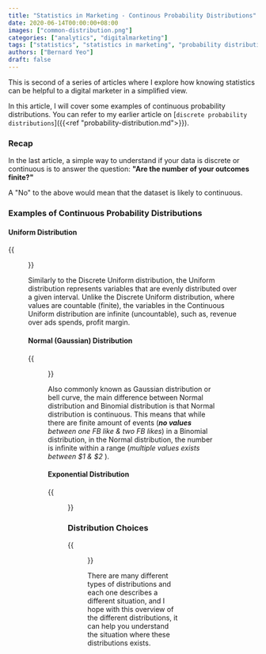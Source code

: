 ```yaml
---
title: "Statistics in Marketing - Continous Probability Distributions"
date: 2020-06-14T00:00:00+08:00
images: ["common-distribution.png"]
categories: ["analytics", "digitalmarketing"]
tags: ["statistics", "statistics in marketing", "probability distributions"]
authors: ["Bernard Yeo"]
draft: false
---
```


This is second of a series of articles where I explore how knowing statistics can be helpful to a digital marketer in a simplified view. <!--more-->

In this article, I will cover some examples of continuous probability distributions. You can refer to my earlier article on [`discrete probability distributions`]({{<ref "probability-distribution.md">}}).  

### Recap 

In the last article, a simple way to understand if your data is discrete or continuous is to answer the question: **"Are the number of your outcomes finite?"**

A "No" to the above would mean that the dataset is likely to continuous. 

### Examples of Continuous Probability Distributions

#### Uniform Distribution

{{<figure src="/images/probability-distributions/uniform.png">}}

Similarly to the Discrete Uniform distribution, the Uniform distribution represents variables that are evenly distributed over a given interval. Unlike the Discrete Uniform distribution, where values are countable (finite), the variables in the Continuous Uniform distribution are infinite (uncountable), such as, revenue over ads spends, profit margin.  

#### Normal (Gaussian) Distribution

{{<figure src="/images/probability-distributions/gaussian.png">}}

Also commonly known as Gaussian distribution or bell curve, the main difference between Normal distribution and Binomial distribution is that Normal distribution is continuous. This means that while there are finite amount of events (_**no values** between one FB like & two FB likes_) in a Binomial distribution, in the Normal distribution, the number is infinite within a range (_multiple values exists between $1 & $2_ ).

#### Exponential Distribution

{{<figure src="/images/probability-distributions/exponential.png">}}



### Distribution Choices 

{{<figure src="/images/probability-distributions/distributions.png">}}



There are many different types of distributions and each one describes a different situation, and I hope with this overview of the different distributions, it can help you understand the situation where these distributions exists. 